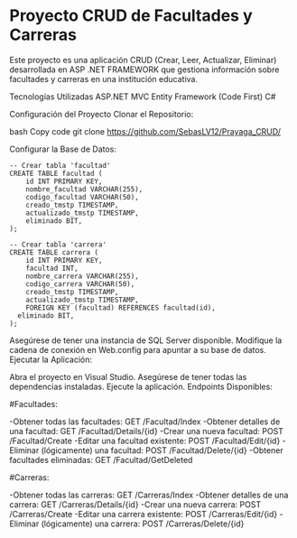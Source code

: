 
# Proyecto CRUD de Facultades y Carreras
Este proyecto es una aplicación CRUD (Crear, Leer, Actualizar, Eliminar) desarrollada en ASP .NET FRAMEWORK que gestiona información sobre facultades y carreras en una institución educativa.

Tecnologías Utilizadas
ASP.NET MVC
Entity Framework (Code First)
C#

Configuración del Proyecto
Clonar el Repositorio:

bash
Copy code
git clone https://github.com/SebasLV12/Prayaga_CRUD/

Configurar la Base de Datos:

    -- Crear tabla 'facultad'
    CREATE TABLE facultad (
        id INT PRIMARY KEY,
        nombre_facultad VARCHAR(255),
        codigo_facultad VARCHAR(50),
        creado_tmstp TIMESTAMP,
        actualizado_tmstp TIMESTAMP,
        eliminado BIT,
    );
    
    -- Crear tabla 'carrera'
    CREATE TABLE carrera (
        id INT PRIMARY KEY,
        facultad INT,
        nombre_carrera VARCHAR(255),
        codigo_carrera VARCHAR(50),
        creado_tmstp TIMESTAMP,
        actualizado_tmstp TIMESTAMP,
        FOREIGN KEY (facultad) REFERENCES facultad(id),
      eliminado BIT,
    );
Asegúrese de tener una instancia de SQL Server disponible.
Modifique la cadena de conexión en Web.config para apuntar a su base de datos.
Ejecutar la Aplicación:

Abra el proyecto en Visual Studio.
Asegúrese de tener todas las dependencias instaladas.
Ejecute la aplicación.
Endpoints Disponibles:

#Facultades:

-Obtener todas las facultades: GET /Facultad/Index
-Obtener detalles de una facultad: GET /Facultad/Details/{id}
-Crear una nueva facultad: POST /Facultad/Create
-Editar una facultad existente: POST /Facultad/Edit/{id}
-Eliminar (lógicamente) una facultad: POST /Facultad/Delete/{id}
-Obtener facultades eliminadas: GET /Facultad/GetDeleted

#Carreras:

-Obtener todas las carreras: GET /Carreras/Index
-Obtener detalles de una carrera: GET /Carreras/Details/{id}
-Crear una nueva carrera: POST /Carreras/Create
-Editar una carrera existente: POST /Carreras/Edit/{id}
-Eliminar (lógicamente) una carrera: POST /Carreras/Delete/{id}
